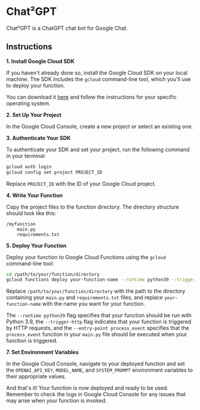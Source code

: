 # Chat²GPT
Chat²GPT is a ChatGPT chat bot for Google Chat.

## Instructions

**1. Install Google Cloud SDK**

If you haven't already done so, install the Google Cloud SDK on your local machine. The SDK includes the `gcloud` command-line tool, which you'll use to deploy your function.

You can download it [here](https://cloud.google.com/sdk/docs/install) and follow the instructions for your specific operating system.

**2. Set Up Your Project**

In the Google Cloud Console, create a new project or select an existing one.

**3. Authenticate Your SDK**

To authenticate your SDK and set your project, run the following command in your terminal:

```bash
gcloud auth login
gcloud config set project PROJECT_ID
```

Replace `PROJECT_ID` with the ID of your Google Cloud project.

**4. Write Your Function**

Copy the project files to the function directory. The directory structure should look like this:

```
/myfunction
    main.py
    requirements.txt
```

**5. Deploy Your Function**

Deploy your function to Google Cloud Functions using the `gcloud` command-line tool:

```bash
cd /path/to/your/function/directory
gcloud functions deploy your-function-name --runtime python39 --trigger-http --allow-unauthenticated --entry-point process_event
```

Replace `/path/to/your/function/directory` with the path to the directory containing your `main.py` and `requirements.txt` files, and replace `your-function-name` with the name you want for your function.

The `--runtime python39` flag specifies that your function should be run with Python 3.9, the `--trigger-http` flag indicates that your function is triggered by HTTP requests, and the `--entry-point process_event` specifies that the `process_event` function in your `main.py` file should be executed when your function is triggered.

**7. Set Environment Variables**

In the Google Cloud Console, navigate to your deployed function and set the `OPENAI_API_KEY`, `MODEL_NAME`, and `SYSTEM_PROMPT` environment variables to their appropriate values.

And that's it! Your function is now deployed and ready to be used. Remember to check the logs in Google Cloud Console for any issues that may arise when your function is invoked.
